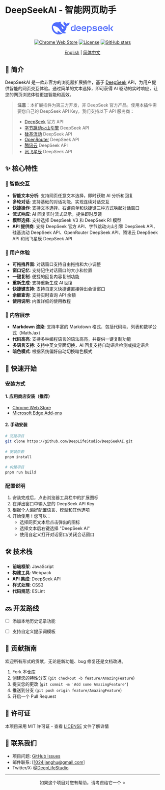 # DeepSeekAI - 智能网页助手

<div align="center">

<img src="src/icons/logo.webp" alt="DeepSeekAI Logo" width="200" />


[![Chrome Web Store](https://img.shields.io/chrome-web-store/v/bjjobdlpgglckcmhgmmecijpfobmcpap)](https://chromewebstore.google.com/detail/bjjobdlpgglckcmhgmmecijpfobmcpap)
[![License](https://img.shields.io/github/license/DeepLifeStudio/DeepSeekAI)](LICENSE)
[![GitHub stars](https://img.shields.io/github/stars/DeepLifeStudio/DeepSeekAI)](https://github.com/DeepLifeStudio/DeepSeekAI/stargazers)

[English](README.md) | [简体中文](README.zh-CN.md)

</div>

## 📖 简介

DeepSeekAI 是一款非官方的浏览器扩展插件，基于 [DeepSeek](https://deepseek.com) API，为用户提供智能的网页交互体验。通过简单的文本选择，即可获得 AI 驱动的实时响应，让您的网页浏览体验更加智能和高效。

> **注意**：本扩展插件为第三方开发，非 DeepSeek 官方产品。使用本插件需要您自己的 DeepSeek API Key。我们支持以下 API 服务商：
> - [DeepSeek](https://deepseek.com) 官方 API
> - [字节跳动火山引擎](https://console.volcengine.com/ark/region:ark+cn-beijing/endpoint?config=%7B%7D) DeepSeek API
> - [硅基流动](https://cloud.siliconflow.cn/i/lStn36vH) DeepSeek API
> - [OpenRouter](https://openrouter.ai/models) DeepSeek API
> - [腾讯云](https://cloud.tencent.com/document/product/1772/115969) DeepSeek API
> - [讯飞星辰](https://training.xfyun.cn/modelService) DeepSeek API

## ✨ 核心特性

### 🎯 智能交互
- **智能文本分析**: 支持网页任意文本选择，即时获取 AI 分析和回复
- **多轮对话**: 支持基础的对话功能，实现连续对话交互
- **快捷操作**: 支持文本选择、右键菜单和快捷键三种方式唤起对话窗口
- **流式响应**: AI 回复实时流式显示，提供即时反馈 
- **模型选择**: 支持选择 DeepSeek V3 和 DeepSeek R1 模型
- **API 提供商**: 支持 DeepSeek 官方 API、字节跳动火山引擎 DeepSeek API、硅基流动 DeepSeek API、OpenRouter DeepSeek API、腾讯云 DeepSeek API 和讯飞星辰 DeepSeek API

### 💎 用户体验
- **可拖拽界面**: 对话窗口支持自由拖拽和大小调整
- **窗口记忆**: 支持记住对话窗口的大小和位置
- **一键复制**: 便捷的回复内容复制功能
- **重新生成**: 支持重新生成 AI 回复
- **快捷键支持**: 支持自定义快捷键直接弹出会话窗口
- **余额查询**: 支持实时查询 API 余额
- **使用说明**: 内置详细的使用教程

### 🎨 内容展示
- **Markdown 渲染**: 支持丰富的 Markdown 格式，包括代码块、列表和数学公式（MathJax）
- **代码高亮**: 支持多种编程语言的语法高亮，并提供一键复制功能
- **多语言支持**: 支持中英文界面切换，AI 回复支持自动语言检测或指定语言
- **暗色模式**: 根据系统偏好自动切换暗色模式

## 🚀 快速开始

### 安装方式

#### 1. 应用商店安装（推荐）
- [Chrome Web Store](https://chromewebstore.google.com/detail/bjjobdlpgglckcmhgmmecijpfobmcpap)
- [Microsoft Edge Add-ons](https://chromewebstore.google.com/detail/deepseek-ai/bjjobdlpgglckcmhgmmecijpfobmcpap)

#### 2. 手动安装
```bash
# 克隆项目
git clone https://github.com/DeepLifeStudio/DeepSeekAI.git

# 安装依赖
pnpm install

# 构建项目
pnpm run build
```

### 配置说明

1. 安装完成后，点击浏览器工具栏中的扩展图标
2. 在弹出窗口中输入您的 DeepSeek API Key
3. 根据个人偏好配置语言、模型和其他选项
4. 开始使用！您可以：
   - 选择网页文本后点击弹出的图标
   - 选择文本后右键选择 "DeepSeek AI"
   - 使用自定义打开对话窗口/关闭会话窗口
   

## 🛠️ 技术栈

- **前端框架**: JavaScript
- **构建工具**: Webpack
- **API 集成**: DeepSeek API
- **样式处理**: CSS3
- **代码规范**: ESLint

## 🔜 开发路线
- [ ] 添加本地历史记录功能
- [ ] 支持自定义提示词模板


## 🤝 贡献指南

欢迎所有形式的贡献，无论是新功能、bug 修复还是文档改进。

1. Fork 本仓库
2. 创建您的特性分支 (`git checkout -b feature/AmazingFeature`)
3. 提交您的更改 (`git commit -m 'Add some AmazingFeature'`)
4. 推送到分支 (`git push origin feature/AmazingFeature`)
5. 开启一个 Pull Request

## 📄 许可证

本项目采用 MIT 许可证 - 查看 [LICENSE](LICENSE) 文件了解详情

## 📮 联系我们

- 项目问题: [GitHub Issues](https://github.com/DeepLifeStudio/DeepSeekAI/issues)
- 邮件联系: [1024jianghu@gmail.com]
- Twitter/X: [@DeepLifeStudio](https://x.com/DeepLifeStudio)
---

<div align="center">
如果这个项目对您有帮助，请考虑给它一个 ⭐️
</div> 